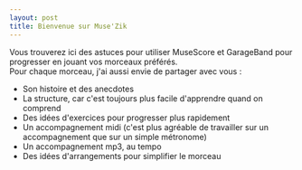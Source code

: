 ```yaml
---
layout: post
title: Bienvenue sur Muse'Zik
---
```


Vous trouverez ici des astuces pour utiliser MuseScore et GarageBand pour progresser en jouant vos morceaux préférés.  
Pour chaque morceau, j'ai aussi envie de partager avec vous :
<!--more-->
* Son histoire et des anecdotes
* La structure, car c'est toujours plus facile d'apprendre quand on comprend
* Des idées d'exercices pour progresser plus rapidement
* Un accompagnement midi (c'est plus agréable de travailler sur un accompagnement que sur un simple métronome)
* Un accompagnement mp3, au tempo 
* Des idées d'arrangements pour simplifier le morceau



